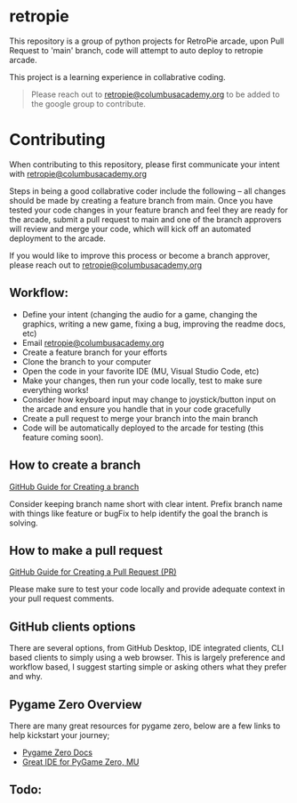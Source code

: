 # retropie
This repository is a group of python projects for RetroPie arcade, upon Pull Request to 'main' branch, code will attempt to auto deploy to retropie arcade.

This project is a learning experience in collabrative coding.

 > Please reach out to retropie@columbusacademy.org to be added to the google group to contribute.


# Contributing

When contributing to this repository, please first communicate your intent with retropie@columbusacademy.org

Steps in being a good collabrative coder include the following – all changes should be made by creating a feature branch from main.  Once you have tested your code changes in your feature branch and feel they are ready for the arcade, submit a pull request to main and one of the branch approvers will review and merge your code, which will kick off an automated deployment to the arcade.

If you would like to improve this process or become a branch approver, please reach out to retropie@columbusacademy.org

## Workflow:
* Define your intent (changing the audio for a game, changing the graphics, writing a new game, fixing a bug, improving the readme docs, etc)
* Email retropie@columbusacademy.org
* Create a feature branch for your efforts
* Clone the branch to your computer 
* Open the code in your favorite IDE (MU, Visual Studio Code, etc)
* Make your changes, then run your code locally, test to make sure everything works!
* Consider how keyboard input may change to joystick/button input on the arcade and ensure you handle that in your code gracefully
* Create a pull request to merge your branch into the main branch
* Code will be automatically deployed to the arcade for testing (this feature coming soon).

## How to create a branch
[GitHub Guide for Creating a branch](https://docs.github.com/en/pull-requests/collaborating-with-pull-requests/proposing-changes-to-your-work-with-pull-requests/creating-and-deleting-branches-within-your-repository)

Consider keeping branch name short with clear intent.  Prefix branch name with things like feature or bugFix to help identify the goal the branch is solving.

## How to make a pull request

[GitHub Guide for Creating a Pull Request (PR)](https://docs.github.com/en/pull-requests/collaborating-with-pull-requests/proposing-changes-to-your-work-with-pull-requests/creating-a-pull-request)

Please make sure to test your code locally and provide adequate context in your pull request comments.

## GitHub clients options

There are several options, from GitHub Desktop, IDE integrated clients, CLI based clients to simply using a web browser.  This is largely preference and workflow based, I suggest starting simple or asking others what they prefer and why.

## Pygame Zero Overview

There are many great resources for pygame zero, below are a few links to help kickstart your journey;

* [Pygame Zero Docs](https://pygame-zero.readthedocs.io/en/stable/)
* [Great IDE for PyGame Zero, MU](https://codewith.mu/en/tutorials/1.1/pgzero)

## Todo:
